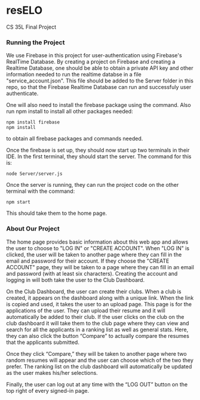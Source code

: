 # resELO
CS 35L Final Project

### Running the Project
We use Firebase in this project for user-authentication using Firebase's RealTime Database. By creating a project on Firebase and creating a Realtime Database, one should be able to obtain a private API key and other information needed to run the realtime databse in a file "service_account.json". This file should be added to the Server folder in this repo, so that the Firebase Realtime
Database can run and successfuly user authenticate.

One will also need to install the firebase package using the command. Also run npm install to install all other packages needed:
```
npm install firebase
npm install
```
to obtain all firebase packages and commands needed.

Once the firebase is set up, they should now start up two terminals in their IDE. In the first terminal, they should start the server. The command for this is:
```
node Server/server.js
```
Once the server is running, they can run the project code on the other terminal with the command:
```
npm start
```
This should take them to the home page.

### About Our Project
The home page provides basic information about this web app and allows the user to choose to "LOG IN" or "CREATE ACCOUNT". When "LOG IN" is clicked, the user will be taken to another page where they can fill in the email and password for their account. If they choose the "CREATE ACCOUNT" page, they will be taken to a page where they can fill in an email and password (with at least six characters). Creating the account and logging in will both take the user to the Club Dashboard.

On the Club Dashboard, the user can create their clubs. When a club is created, it appears on the dashboard along with a unique link. When the link is copied and used, it takes the user to an upload page. This page is for the applications of the user. They can upload their resume and it will automatically be added to their club. If the user clicks on the club on the club dashboard it will take them to the club page where they can view and search for all the applicants in a ranking list as well as general stats. Here, they can also click the button “Compare” to actually compare the resumes that the applicants submitted. 

Once they click “Compare,” they will be taken to another page where two random resumes will appear and the user can choose which of the two they prefer. The ranking list on the club dashboard will automatically be updated as the user makes his/her selections.

Finally, the user can log out at any time with the “LOG OUT” button on the top right of every signed-in page.

